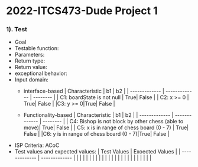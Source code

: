 # 2022-ITCS473-Dude Project 1
### 1). Test
*  Goal
* Testable function:
* Parameters:
* Return type:
* Return value:
* exceptional behavior:
* Input domain:
  * interface-based
    | Characteristic     | b1     | b2     |
    | ------------- | ------------- | -------- |
    | C1: boardState is not null | True| False |
    | C2: x >= 0         | True| False |
    |C3: y >= 0|True| False |
  
  * Functionality-based
    | Characteristic     | b1     | b2     |
    | ------------- | ------------- | -------- |
    | C4: Bishop is not block by other chess (able to move)| True| False |
    | C5: x is in range of chess board (0 - 7) | True| False |
    |C6: y is in range of chess board (0 - 7)|True| False |
* ISP Criteria: ACoC
* Test values and expected values:
   | Test Values   | Exoected Values   | 
   | ------------- | -------------     | 
   |               |                   |
   |               |                   |
   |               |                   |
   |               |                   |
   |               |                   |
   |               |                   |
   |               |                   |
   |               |                   |
